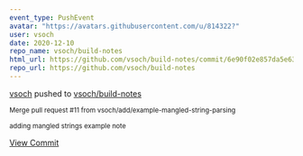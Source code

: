```yaml
---
event_type: PushEvent
avatar: "https://avatars.githubusercontent.com/u/814322?"
user: vsoch
date: 2020-12-10
repo_name: vsoch/build-notes
html_url: https://github.com/vsoch/build-notes/commit/6e90f02e857da5e630e563802bfd59fde1e5d5b8
repo_url: https://github.com/vsoch/build-notes
---
```


<a href='https://github.com/vsoch' target='_blank'>vsoch</a> pushed to <a href='https://github.com/vsoch/build-notes' target='_blank'>vsoch/build-notes</a>

<small>Merge pull request #11 from vsoch/add/example-mangled-string-parsing

adding mangled strings example note</small>

<a href='https://github.com/vsoch/build-notes/commit/6e90f02e857da5e630e563802bfd59fde1e5d5b8' target='_blank'>View Commit</a>